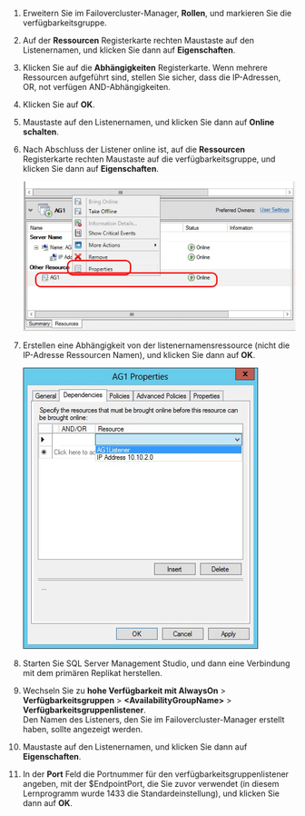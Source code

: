 1. Erweitern Sie im Failovercluster-Manager, **Rollen**, und markieren Sie die verfügbarkeitsgruppe.  

2. Auf der **Ressourcen** Registerkarte rechten Maustaste auf den Listenernamen, und klicken Sie dann auf **Eigenschaften**.

3. Klicken Sie auf die **Abhängigkeiten** Registerkarte. Wenn mehrere Ressourcen aufgeführt sind, stellen Sie sicher, dass die IP-Adressen, OR, not verfügen AND-Abhängigkeiten.  

4. Klicken Sie auf **OK**.

5. Maustaste auf den Listenernamen, und klicken Sie dann auf **Online schalten**.

6. Nach Abschluss der Listener online ist, auf die **Ressourcen** Registerkarte rechten Maustaste auf die verfügbarkeitsgruppe, und klicken Sie dann auf **Eigenschaften**.
   
    ![Die verfügbarkeitsgruppenressource konfigurieren](./media/virtual-machines-sql-server-configure-alwayson-availability-group-listener/IC678772.gif)

7. Erstellen eine Abhängigkeit von der listenernamensressource (nicht die IP-Adresse Ressourcen Namen), und klicken Sie dann auf **OK**.
   
    ![Abhängigkeit vom Listenernamen hinzufügen](./media/virtual-machines-sql-server-configure-alwayson-availability-group-listener/IC678773.gif)

8. Starten Sie SQL Server Management Studio, und dann eine Verbindung mit dem primären Replikat herstellen.

9. Wechseln Sie zu **hohe Verfügbarkeit mit AlwaysOn** > **Verfügbarkeitsgruppen** > **\<AvailabilityGroupName\>** > **Verfügbarkeitsgruppenlistener**.  
    Den Namen des Listeners, den Sie im Failovercluster-Manager erstellt haben, sollte angezeigt werden.

10. Maustaste auf den Listenernamen, und klicken Sie dann auf **Eigenschaften**.

11. In der **Port** Feld die Portnummer für den verfügbarkeitsgruppenlistener angeben, mit der $EndpointPort, die Sie zuvor verwendet (in diesem Lernprogramm wurde 1433 die Standardeinstellung), und klicken Sie dann auf **OK**.

